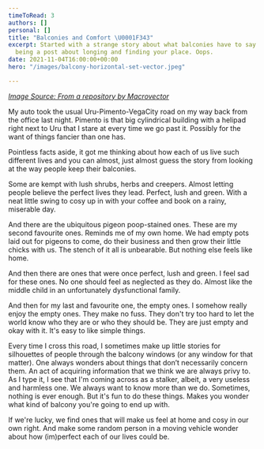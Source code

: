 ```yaml
---
timeToRead: 3
authors: []
personal: []
title: "Balconies and Comfort \U0001F343"
excerpt: Started with a strange story about what balconies have to say but ended up
  being a post about longing and finding your place. Oops.
date: 2021-11-04T16:00:00+00:00
hero: "/images/balcony-horizontal-set-vector.jpeg"

---
```

[_Image Source: From a repository by Macrovector_](https://www.vecteezy.com/members/macrovector)

My auto took the usual Uru-Pimento-VegaCity road on my way back from the office last night. Pimento is that big cylindrical building with a helipad right next to Uru that I stare at every time we go past it. Possibly for the want of things fancier than one has.

Pointless facts aside, it got me thinking about how each of us live such different lives and you can almost, just almost guess the story from looking at the way people keep their balconies.

Some are kempt with lush shrubs, herbs and creepers. Almost letting people believe the perfect lives they lead. Perfect, lush and green. With a neat little swing to cosy up in with your coffee and book on a rainy, miserable day.

And there are the ubiquitous pigeon poop-stained ones. These are my second favourite ones. Reminds me of my own home. We had empty pots laid out for pigeons to come, do their business and then grow their little chicks with us. The stench of it all is unbearable. But nothing else feels like home.

And then there are ones that were once perfect, lush and green. I feel sad for these ones. No one should feel as neglected as they do. Almost like the middle child in an unfortunately dysfunctional family.

And then for my last and favourite one, the empty ones. I somehow really enjoy the empty ones. They make no fuss. They don't try too hard to let the world know who they are or who they should be. They are just empty and okay with it. It's easy to like simple things.

Every time I cross this road, I sometimes make up little stories for silhouettes of people through the balcony windows (or any window for that matter). One always wonders about things that don’t necessarily concern them. An act of acquiring information that we think we are always privy to. As I type it, I see that I'm coming across as a stalker, albeit, a very useless and harmless one. We always want to know more than we do. Sometimes, nothing is ever enough. But it's fun to do these things. Makes you wonder what kind of balcony you're going to end up with.

If we're lucky, we find ones that will make us feel at home and cosy in our own right. And make some random person in a moving vehicle wonder about how (im)perfect each of our lives could be.